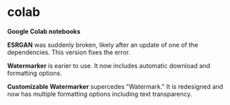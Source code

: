 # colab
**Google Colab notebooks**

**ESRGAN** was suddenly broken, likely after an update of one of the dependencies. This version fixes the error.

**Watermarker** is earier to use.  It now includes automatic download and formatting options.

**Customizable Watermarker** supercedes "Watermark." It is redesigned and now has multiple formatting options including text transparency.
